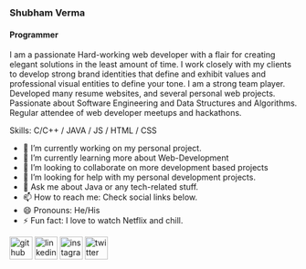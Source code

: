 ### Shubham Verma
#### Programmer
I am a passionate Hard-working web developer with a flair for
creating elegant solutions in the least amount of time. I work
closely with my clients to develop strong brand identities that
define and exhibit values and professional visual entities to
define your tone. I am a strong team player. Developed many
resume websites, and several personal web projects. Passionate
about Software Engineering and Data Structures and
Algorithms. Regular attendee of web developer meetups and
hackathons.

Skills: C/C++ / JAVA / JS / HTML / CSS

- 🔭 I’m currently working on my personal project. 
- 🌱 I’m currently learning more about Web-Development  
- 👯 I’m looking to collaborate on more development based projects 
- 🤔 I’m looking for help with my personal development projects. 
- 💬 Ask me about Java or any tech-related stuff. 
- 📫 How to reach me: Check social links below. 
- 😄 Pronouns: He/His 
- ⚡ Fun fact: I love to watch Netflix and chill. 


[<img src='https://cdn.jsdelivr.net/npm/simple-icons@3.0.1/icons/github.svg' alt='github' height='40'>](https://github.com/https://github.com/keys7)  [<img src='https://cdn.jsdelivr.net/npm/simple-icons@3.0.1/icons/linkedin.svg' alt='linkedin' height='40'>](https://www.linkedin.com/in/https://www.linkedin.com/in/shubham-verma-84a5b1229//)  [<img src='https://cdn.jsdelivr.net/npm/simple-icons@3.0.1/icons/instagram.svg' alt='instagram' height='40'>](https://www.instagram.com/https://www.instagram.com/_keys._//)  [<img src='https://cdn.jsdelivr.net/npm/simple-icons@3.0.1/icons/twitter.svg' alt='twitter' height='40'>](https://twitter.com/https://twitter.com/keys__7)  

